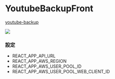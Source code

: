 # YoutubeBackupFront
[youtube-backup](https://github.com/hiroki1117/youtube-backup)

![](https://i.gyazo.com/0cf2a7d5a61c185d7bdd0f850dc555de.gif)

### 設定
- REACT_APP_API_URL
- REACT_APP_AWS_REGION
- REACT_APP_AWS_USER_POOL_ID
- REACT_APP_AWS_USER_POOL_WEB_CLIENT_ID

